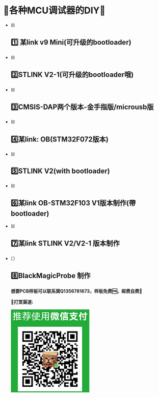 # 🌠各种MCU调试器的DIY🌠

- [x] ##  :one: 某link v9 Mini(可升级的bootloader)

- [x] ## :two:STLINK V2-1(可升级的bootloader哦)

- [x] ## :three:CMSIS-DAP两个版本-金手指版/microusb版

- [x] ## :four:某link: OB(STM32F072版本)

- [x] ## :five:STLINK V2(with bootloader)


- [x] ## :six:某link OB-STM32F103 V1版本制作(帶bootloader)

- [x] ## :seven:某link STLINK V2/V2-1 版本制作

- [ ] ## :eight:BlackMagicProbe 制作

  **想要PCB样板可以联系窝Q1356781673，样板免费:free:，邮费自费:money_with_wings:**

  **🎉打赏渠道:**

  ![](weixinpay.png)
